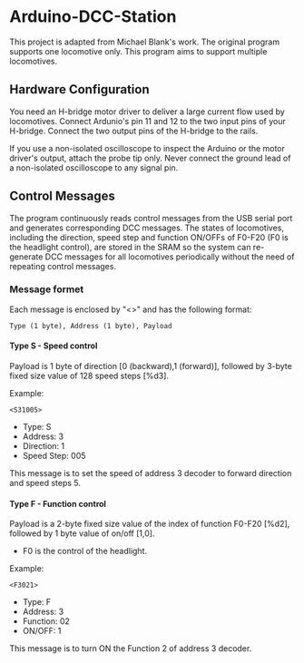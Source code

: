 # Arduino-DCC-Station
This project is adapted from Michael Blank's work. The original program supports one locomotive only. This program aims to support multiple locomotives.

## Hardware Configuration
You need an H-bridge motor driver to deliver a large current flow used by locomotives. Connect Ardunio's pin 11 and 12 to the two input pins of your H-bridge. Connect the two output pins of the H-bridge to the rails.

If you use a non-isolated oscilloscope to inspect the Arduino or the motor driver's output, attach the probe tip only. Never connect the ground lead of a non-isolated oscilloscope to any signal pin.

## Control Messages
The program continuously reads control messages from the USB serial port and generates corresponding DCC messages. The states of locomotives, including the direction, speed step and function ON/OFFs of F0-F20 (F0 is the headlight control), are stored in the SRAM so the system can re-generate DCC messages for all locomotives periodically without the need of repeating control messages.

### Message formet
Each message is enclosed by "<>" and has the following format:
```
Type (1 byte), Address (1 byte), Payload
```
#### Type S - Speed control
Payload is 1 byte of direction [0 (backward),1 (forward)], followed by 3-byte fixed size value of 128 speed steps [%d3].

Example:
```
<S31005>
```
* Type: S
* Address: 3
* Direction: 1
* Speed Step: 005

This message is to set the speed of address 3 decoder to forward direction and speed steps 5.

#### Type F - Function control
Payload is a 2-byte fixed size value of the index of function F0-F20 [%d2], followed by 1 byte value of on/off [1,0].
* F0 is the control of the headlight.

Example:
```
<F3021>
```
* Type: F
* Address: 3
* Function: 02
* ON/OFF: 1

This message is to turn ON the Function 2 of address 3 decoder.


